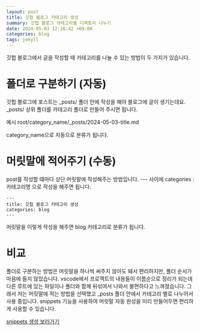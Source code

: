 ```yaml
---
layout: post
title: 깃헙 블로그 카테고리 생성
summary: 깃헙 블로그 카테고리별 디렉토리 나누기
date: 2024-05-03 12:28:42 +09:00
categories: blog
tags: jekyll
---
```


깃헙 블로그에서 글을 작성할 때 카테고리를 나눌 수 있는 방법이 두 가지가 있습니다.

# 폴더로 구분하기 (자동)
깃헙 블로그에 포스트는 _posts/ 폴더 안에 작성을 해야 블로그에 글이 생기는데요.
_posts/ 상위 폴더를 카테고리 폴더로 만들어 주시면 됩니다.

예시
root/category_name/_posts/2024-05-03-title.md

category_name으로 자동으로 분류가 됩니다.

# 머릿말에 적어주기 (수동)

post를 작성할 떄마다 상단 머릿말에 작성해주는 방법입니다. --- 사이에 categories : 카테고리명 으로 작성을 해주면 됩니다.

```
---
title: 깃헙 블로그 카테고리 생성
categories: blog
---
```
머릿말을 이렇게 작성을 해주면 blog 카테고리로 분류가 됩니다.

# 비교
폴더로 구분하는 방법은 머릿말을 하나씩 써주지 않아도 돼서 편리하지만, 폴더 순서가 마음에 들지 않았습니다. vscode에서 프로젝트의 내용들이 이름순으로 정리가 되는데 다른 루트에 있는 파일이나 폴더와 함께 뒤섞여서 나와서 불편하다고 느껴졌습니다.
그래서 저는 머릿말에 적는 방법을 선택했고 _posts 폴더 안에서 카테고리 별로 나누어서 사용 중입니다. snippets 기능을 사용하여 머릿말 자동 완성을 미리 만들어두면 편리하게 사용할 수 있습니다.

[snippets 생성 보러가기]({{base_path}}/etc/vscode-code-snippet/)